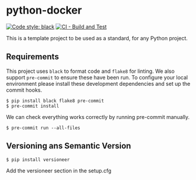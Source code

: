 # python-docker

[![Code style: black](https://img.shields.io/badge/code%20style-black-000000.svg)](https://github.com/psf/black)
[![CI - Build and Test](https://github.com/CGnal/python-ci-template/actions/workflows/continous-integration.yml/badge.svg)](https://github.com/CGnal/python-ci-template/actions/workflows/continous-integration.yml)

This is a template project to be used as a standard, for any Python project.

## Requirements

This project uses ``black`` to format code and ``flake8`` for linting. We also support ``pre-commit`` to ensure
these have been run. To configure your local environment please install these development dependencies and set up
the commit hooks.

```
$ pip install black flake8 pre-commit
$ pre-commit install
```

We can check everything works correctly by running pre-commit manually.

```
$ pre-commit run --all-files
```

## Versioning ans Semantic Version

```
$ pip install versioneer
```

Add the versioneer section in the setup.cfg
